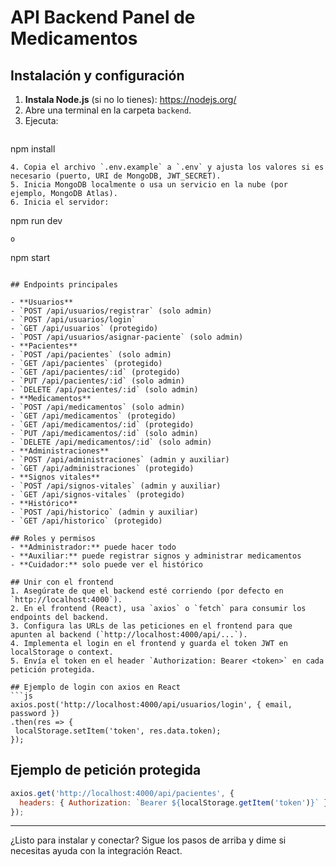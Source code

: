 # API Backend Panel de Medicamentos

## Instalación y configuración

1. **Instala Node.js** (si no lo tienes): https://nodejs.org/
2. Abre una terminal en la carpeta `backend`.
3. Ejecuta:
   ```
npm install
   ```
4. Copia el archivo `.env.example` a `.env` y ajusta los valores si es necesario (puerto, URI de MongoDB, JWT_SECRET).
5. Inicia MongoDB localmente o usa un servicio en la nube (por ejemplo, MongoDB Atlas).
6. Inicia el servidor:
   ```
npm run dev
   ```
   o
   ```
npm start
   ```

## Endpoints principales

- **Usuarios**
  - `POST /api/usuarios/registrar` (solo admin)
  - `POST /api/usuarios/login`
  - `GET /api/usuarios` (protegido)
  - `POST /api/usuarios/asignar-paciente` (solo admin)
- **Pacientes**
  - `POST /api/pacientes` (solo admin)
  - `GET /api/pacientes` (protegido)
  - `GET /api/pacientes/:id` (protegido)
  - `PUT /api/pacientes/:id` (solo admin)
  - `DELETE /api/pacientes/:id` (solo admin)
- **Medicamentos**
  - `POST /api/medicamentos` (solo admin)
  - `GET /api/medicamentos` (protegido)
  - `GET /api/medicamentos/:id` (protegido)
  - `PUT /api/medicamentos/:id` (solo admin)
  - `DELETE /api/medicamentos/:id` (solo admin)
- **Administraciones**
  - `POST /api/administraciones` (admin y auxiliar)
  - `GET /api/administraciones` (protegido)
- **Signos vitales**
  - `POST /api/signos-vitales` (admin y auxiliar)
  - `GET /api/signos-vitales` (protegido)
- **Histórico**
  - `POST /api/historico` (admin y auxiliar)
  - `GET /api/historico` (protegido)

## Roles y permisos
- **Administrador:** puede hacer todo
- **Auxiliar:** puede registrar signos y administrar medicamentos
- **Cuidador:** solo puede ver el histórico

## Unir con el frontend
1. Asegúrate de que el backend esté corriendo (por defecto en `http://localhost:4000`).
2. En el frontend (React), usa `axios` o `fetch` para consumir los endpoints del backend.
3. Configura las URLs de las peticiones en el frontend para que apunten al backend (`http://localhost:4000/api/...`).
4. Implementa el login en el frontend y guarda el token JWT en localStorage o context.
5. Envía el token en el header `Authorization: Bearer <token>` en cada petición protegida.

## Ejemplo de login con axios en React
```js
axios.post('http://localhost:4000/api/usuarios/login', { email, password })
  .then(res => {
    localStorage.setItem('token', res.data.token);
  });
```

## Ejemplo de petición protegida
```js
axios.get('http://localhost:4000/api/pacientes', {
  headers: { Authorization: `Bearer ${localStorage.getItem('token')}` }
});
```

---

¿Listo para instalar y conectar? Sigue los pasos de arriba y dime si necesitas ayuda con la integración React.